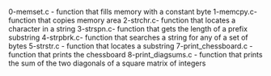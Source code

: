0-memset.c - function that fills memory with a constant byte
1-memcpy.c- function that copies memory area
2-strchr.c- function that locates a character in a string
3-strspn.c- function that gets the length of a prefix substring
4-strpbrk.c- function that searches a string for any of a set of bytes
5-strstr.c - function that locates a substring
7-print_chessboard.c - function that prints the chessboard
8-print_diagsums.c - function that prints the sum of the two diagonals of a square matrix of integers
